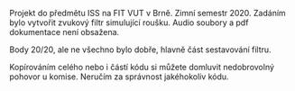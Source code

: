 Projekt do předmětu ISS na FIT VUT v Brně.
Zimní semestr 2020.
Zadáním bylo vytvořit zvukový filtr simulující roušku.
Audio soubory a pdf dokumentace není obsažena.

Body 20/20, ale ne všechno bylo dobře, hlavně část sestavování filtru.

Kopírováním celého nebo i částí kódu si můžete domluvit nedobrovolný pohovor u komise.
Neručím za správnost jakéhokoliv kódu.
